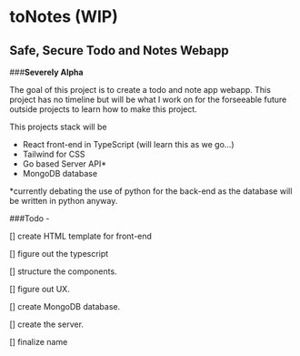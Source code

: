 # toNotes (WIP)
## Safe, Secure Todo and Notes Webapp
###**Severely Alpha**

The goal of this project is to create a todo and note app webapp. This project has no timeline but will be what I work on for the forseeable future outside projects to learn how to make this project.

This projects stack will be

- React front-end in TypeScript (will learn this as we go...)
- Tailwind for CSS
- Go based Server API*
- MongoDB database

*currently debating the use of python for the back-end as the database will be written in python anyway.

###Todo -


[] create HTML template for front-end

[] figure out the typescript

[] structure the components.

[] figure out UX.

[] create MongoDB database.

[] create the server.

[] finalize name
